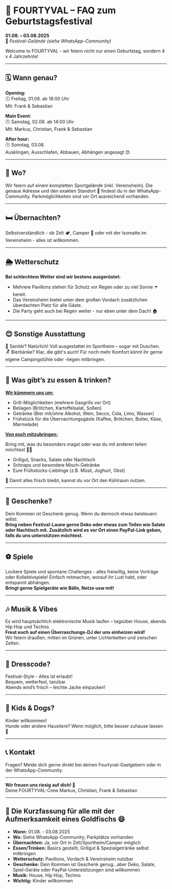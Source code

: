 # 🎪 FOURTYVAL – FAQ zum Geburtstagsfestival

**01.08. – 03.08.2025**  
📍 *Festival-Gelände (siehe WhatsApp-Community)*

Welcome to FOURTYVAL - wir feiern nicht nur einen Geburtstag, sondern 4 x 4 Jahrzehnte!

---

## 🗓️ Wann genau?

**Opening:**  
🕕 Freitag, 01.08. ab 18:00 Uhr  
Mit: Frank & Sebastian

**Main Event:**  
🕑 Samstag, 02.08. ab 14:00 Uhr  
Mit: Markus, Christian, Frank & Sebastian

**After hour:**  
🕑 Sonntag, 03.08.  
Ausklingen, Ausschlafen, Abbauen, Abhängen angesagt 😊

---

## 📍 Wo?

Wir feiern auf einem kompletten Sportgelände (inkl. Vereinsheim). Die genaue Adresse und den exakten Standort 📌 findest du in der WhatsApp-Community. Parkmöglichkeiten sind vor Ort ausreichend vorhanden.

---

## 🛏️ Übernachten?

Selbstverständlich - ob Zelt 🏕️, Camper 🚐 oder mit der Isomatte im Vereinsheim - alles ist willkommen.

---

## 🌦️ Wetterschutz

**Bei schlechtem Wetter sind wir bestens ausgerüstet:**

- Mehrere Pavillons stehen für Schutz vor Regen oder zu viel Sonne ☂️ bereit.
- Das Vereinsheim bietet unter dem großen Vordach zusätzlichen überdachten Platz für alle Gäste.
- Die Party geht auch bei Regen weiter - nur eben unter dem Dach! 🏠

---

## 😊 Sonstige Ausstattung

🧼 Sanitär? Natürlich! Voll ausgestattet im Sportheim – sogar mit Duschen.<br/>
🪑 Bierbänke? Klar, die gibt's auch! Für noch mehr Komfort könnt ihr gerne eigene Campingstühle oder -liegen mitbringen.

---

## 🍔 Was gibt’s zu essen & trinken?

**<u>Wir kümmern uns um:</u>**

- Grill-Möglichkeiten (mehrere Gasgrills vor Ort)
- Beilagen (Brötchen, Kartoffelsalat, Soßen)
- Getränke (Bier mit/ohne Alkohol, Wein, Secco, Cola, Limo, Wasser)
- Frühstück für die Übernachtungsgäste (Kaffee, Brötchen, Butter, Käse, Marmelade)

**<u>Von euch mitzubringen:</u>**

Bring mit, was du besonders magst oder was du mit anderen teilen möchtest 🍰🍹  

- Grillgut, Snacks, Salate oder Nachtisch
- Schnaps und besondere Misch-Getränke
- Eure Frühstücks-Lieblinge (z.B. Müsli, Joghurt, Obst)

🧊 Damit alles frisch bleibt, kannst du vor Ort den Kühlraum nutzen.

---

## 🎁 Geschenke?

Dein Kommen ist Geschenk genug.
Wenn du dennoch etwas beisteuern willst:<br/>
**Bring neben Festival-Laune gerne Deko oder etwas zum Teilen wie Salate oder Nachtisch mit. Zusätzlich wird es vor Ort einen PayPal-Link geben, falls du uns unterstützen möchtest.**

---

## ⚽ Spiele

Lockere Spiele und spontane Challenges - alles freiwillig, keine Vorträge oder Kollektivspiele! Einfach mitmachen, worauf ihr Lust habt, oder entspannt abhängen.  
**Bringt gerne Spielgeräte wie Bälle, Netze usw mit!**

---

## 🎶 Musik & Vibes

Es wird hauptsächlich elektronische Musik laufen – tagsüber House, abends Hip Hop und Techno.<br/>
**Freut euch auf einen Überraschungs-DJ der uns einheizen wird!**<br/>
Wir feiern draußen, mitten im Grünen, unter Lichterketten und zwischen Zelten.

---

## 👕 Dresscode?

Festival-Style - Alles ist erlaubt!<br/>
Bequem, wetterfest, tanzbar.<br/>
Abends wird’s frisch – leichte Jacke einpacken!

---

## 🧒 Kids & Dogs?

Kinder willkommen!<br/>
Hunde oder andere Haustiere? Wenn möglich, bitte besser zuhause lassen 🐶

---

## 📞 Kontakt

Fragen? Melde dich gerne direkt bei deinen Fourtyval-Gastgebern oder in der WhatsApp-Community.

---

**Wir freuen uns riesig auf dich! 💛**  
Deine FOURTYVAL-Crew Markus, Christian, Frank & Sebastian

---

## 🚀 Die Kurzfassung für alle mit der Aufmerksamkeit eines Goldfischs 😄

- **Wann:** 01.08. - 03.08.2025
- **Wo:** Siehe WhatsApp-Community; Parkplätze vorhanden
- **Übernachten:** Ja, vor Ort in Zelt/Sportheim/Camper möglich
- **Essen/Trinken:** Basics gestellt, Grillgut & Spezialgetränke selbst mitbringen
- **Wetterschutz:** Pavillons, Vordach & Vereinsheim nutzbar
- **Geschenke:** Dein Kommen ist Geschenk genug...aber Deko, Salate, Spiel-Geräte oder PayPal-Unterstützungen sind willkommen
- **Musik:** House, Hip Hop, Techno
- **Wichtig:** Kinder willkommen
